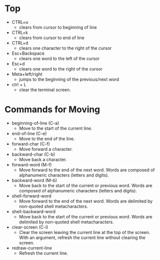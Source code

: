 # Top

* CTRL+u
  * clears from cursor to beginning of line
* CTRL+k
  * clears from cursor to end of line
* CTRL+d
  * clears one character to the right of the cursor
* Esc+Backspace
  * clears one word to the left of the cursor
* Esc+d
  * clears one word to the right of the cursor
* Meta+left/right
  * jumps to the beginning of the previous/next word
* ctrl + L
  * clear the terminal screen.


# Commands for Moving

* beginning-of-line (C-a)
  * Move to the start of the current line.
* end-of-line (C-e)
  * Move to the end of the line.
* forward-char (C-f)
  * Move forward a character.
* backward-char (C-b)
  * Move back a character.
* forward-word (M-f)
  * Move forward to the end of the next word.  Words are composed of alphanumeric characters (letters and digits).
* backward-word (M-b)
  * Move back to the start of the current or previous word.  Words are composed of alphanumeric characters (letters and digits).
* shell-forward-word
  * Move forward to the end of the next word.  Words are delimited by non-quoted shell metacharacters.
* shell-backward-word
  * Move back to the start of the current or previous word.  Words are delimited by non-quoted shell metacharacters.
* clear-screen (C-l)
  * Clear the screen leaving the current line at the top of the screen.  With an argument, refresh the current line without clearing the screen.
* redraw-current-line
  * Refresh the current line.
